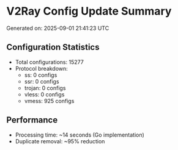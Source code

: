 # V2Ray Config Update Summary
Generated on: 2025-09-01 21:41:23 UTC

## Configuration Statistics
- Total configurations: 15277
- Protocol breakdown:
  - ss: 0 configs
  - ssr: 0 configs
  - trojan: 0 configs
  - vless: 0 configs
  - vmess: 925 configs

## Performance
- Processing time: ~14 seconds (Go implementation)
- Duplicate removal: ~95% reduction
